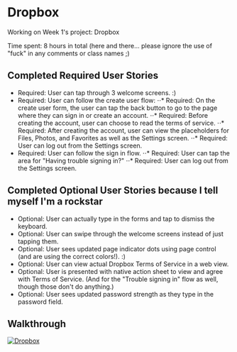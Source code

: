 # Dropbox
Working on Week 1's project: Dropbox

Time spent: 8 hours in total (here and there... please ignore the use of "fuck" in any comments or class names ;)

## Completed Required User Stories

* Required: User can tap through 3 welcome screens. :)
* Required: User can follow the create user flow:
⋅⋅* Required: On the create user form, the user can tap the back button to go to the page where they can sign in or create an account.
⋅⋅* Required: Before creating the account, user can choose to read the terms of service.
⋅⋅* Required: After creating the account, user can view the placeholders for Files, Photos, and Favorites as well as the Settings screen.
⋅⋅* Required: User can log out from the Settings screen.
* Required: User can follow the sign in flow.
⋅⋅* Required: User can tap the area for "Having trouble signing in?"
⋅⋅* Required: User can log out from the Settings screen.

## Completed Optional User Stories because I tell myself I'm a rockstar

* Optional: User can actually type in the forms and tap to dismiss the keyboard.
* Optional: User can swipe through the welcome screens instead of just tapping them.
* Optional: User sees updated page indicator dots using page control (and are using the correct colors!). :)
* Optional: User can view actual Dropbox Terms of Service in a web view.
* Optional: User is presented with native action sheet to view and agree with Terms of Service. (And for the "Trouble signing in" flow as well, though those don't do anything.)
* Optional: User sees updated password strength as they type in the password field.

## Walkthrough

[![Dropbox](http://i.imgur.com/4b5rEIm.png)](https://youtu.be/Vw479PLcW-I "Dropbox")

